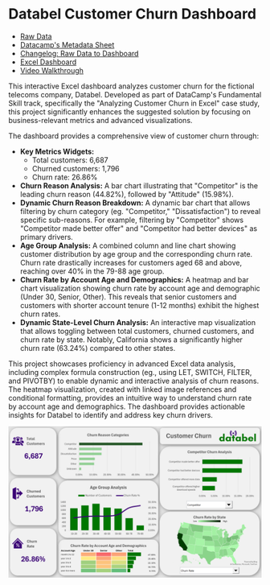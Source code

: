 # Databel Customer Churn Dashboard

- [Raw Data](/excel-databel-customer-churn/databel-customer-data.xlsx)
- [Datacamp's Metadata Sheet](/excel-databel-customer-churn/databel-customer-churn-metadata-sheet.pdf)
- [Changelog: Raw Data to Dashboard](/excel-databel-customer-churn/changelog.md)
- [Excel Dashboard](/excel-databel-customer-churn/databel-customer-churn-dashboard.xlsx)
- [Video Walkthrough](/excel-databel-customer-churn/databel-dashboard-walkthrough.mp4)

This interactive Excel dashboard analyzes customer churn for the fictional telecoms company, Databel. Developed as part of DataCamp's Fundamental Skill track, specifically the "Analyzing Customer Churn in Excel" case study, this project significantly enhances the suggested solution by focusing on business-relevant metrics and advanced visualizations.

The dashboard provides a comprehensive view of customer churn through:

- **Key Metrics Widgets:**
  - Total customers: 6,687
  - Churned customers: 1,796
  - Churn rate: 26.86%
- **Churn Reason Analysis:** A bar chart illustrating that "Competitor" is the leading churn reason (44.82%), followed by "Attitude" (15.98%).
- **Dynamic Churn Reason Breakdown:** A dynamic bar chart that allows filtering by churn category (eg. "Competitor," "Dissatisfaction") to reveal specific sub-reasons. For example, filtering by "Competitor" shows "Competitor made better offer" and "Competitor had better devices" as primary drivers.
- **Age Group Analysis:** A combined column and line chart showing customer distribution by age group and the corresponding churn rate. Churn rate drastically increases for customers aged 68 and above, reaching over 40% in the 79-88 age group.
- **Churn Rate by Account Age and Demographics:** A heatmap and bar chart visualization showing churn rate by account age and demographic (Under 30, Senior, Other). This reveals that senior customers and customers with shorter account tenure (1-12 months) exhibit the highest churn rates.
- **Dynamic State-Level Churn Analysis:** An interactive map visualization that allows toggling between total customers, churned customers, and churn rate by state. Notably, California shows a significantly higher churn rate (63.24%) compared to other states.

This project showcases proficiency in advanced Excel data analysis, including complex formula construction (eg., using LET, SWITCH, FILTER, and PIVOTBY) to enable dynamic and interactive analysis of churn reasons. The heatmap visualization, created with linked image references and conditional formatting, provides an intuitive way to understand churn rate by account age and demographics. The dashboard provides actionable insights for Databel to identify and address key churn drivers.

![Final Dashboard](/excel-databel-customer-churn/databel-dashboard.png 'Final Dashboard')

